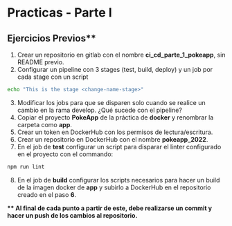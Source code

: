 # Practicas - Parte I

## Ejercicios Previos**

1. Crear un repositorio en gitlab con el nombre __ci_cd_parte_1_pokeapp__, sin README previo.
2. Configurar un pipeline con 3 stages (test, build, deploy) y un job por cada stage con un script

```sh
echo "This is the stage <change-name-stage>"
```


3. Modificar los jobs para que se disparen solo cuando se realice un cambio en la rama develop. ¿Qué sucede con el pipeline?
4. Copiar el proyecto __PokeApp__ de la práctica de __docker__ y renombrar la carpeta como __app__.
5. Crear un token en DockerHub con los permisos de lectura/escritura.
6. Crear un repositorio en DockerHub con el nombre __pokeapp_2022__.
7. En el job de __test__ configurar un script para disparar el linter configurado en el proyecto con el commando:

```sh
npm run lint
```

8. En el job de __build__ configurar los scripts necesarios para hacer un build de la imagen docker de __app__ y subirlo a DockerHub en el repositorio creado en el paso __6__.


__** Al final de cada punto a partir de este, debe realizarse un commit y hacer un push de los cambios al repositorio.__
